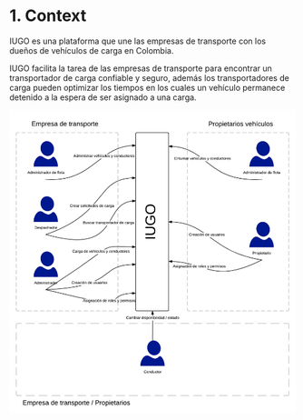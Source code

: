 # 1. Context
IUGO es una plataforma que une las empresas de transporte con los dueños de vehículos de carga en Colombia. 

IUGO facilita la tarea de las empresas de transporte  para encontrar un transportador de carga confiable y seguro, además los transportadores de carga pueden optimizar los tiempos en los cuales un vehículo permanece detenido a la espera de ser asignado a una carga.

![alt text][Context_Diagram]

[Context_Diagram]: ./IUGO_Context.png "https://www.lucidchart.com/documents/view/c41cd7f7-f578-4ce5-b239-06697e6b1652"



